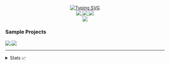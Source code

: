 <p align="center">
<a href="https://github.com/whoisnjoguu">
    <img src="https://readme-typing-svg.demolab.com?font=Georgia&size=18&duration=2000&pause=100&multiline=true&width=500&height=80&lines=Alan+Njogu;Software+Developer+%7C+Backend;APIs+%7C+Postman+%7C+Backend+Development" alt="Typing SVG" />
</a>
<br/>

<a href="https://www.postman.com/alannjogu">
    <img src="https://img.shields.io/badge/Postman-F6BB43?style=flat-square&logo=Postman">
</a>  
<a href="https://www.linkedin.com/in/alan-njogu">
    <img src="https://img.shields.io/badge/-Linkedin-blue?style=flat-square&logo=linkedin">
</a>
<a href="mailto:alannjoguu@gmail.com">
    <img src="https://img.shields.io/badge/-Email-red?style=flat-square&logo=gmail&logoColor=white">
</a>

<br/> 
<a href="https://github.com/whoisnjoguu">
    <img src="https://github-stats-alpha.vercel.app/api?username=Njoguu&cc=22272e&tc=37BCF6&ic=fff&bc=0000">
</a>
</p>

### Sample Projects
<a href="https://github.com/whoisnjoguu/jikAPI">
  <img align="center" src="https://github-readme-stats.vercel.app/api/pin/?username=Njoguu&repo=jikAPI&theme=graywhite&bg_color=0,ffd6ff,e7c6ff,c8b6ff,adb7ff,bbd0ff&hide_border=true" />
</a>
<a href="https://github.com/whoisnjoguu/loyalty-program-api">
  <img align="center" src="https://github-readme-stats.vercel.app/api/pin/?username=Njoguu&repo=loyalty-program-api&theme=graywhite&bg_color=0,ffd6ff,e7c6ff,c8b6ff,adb7ff,bbd0ff&hide_border=true" />
</a>

<hr>

<details>
<summary>Stats 📈</summary>
<br>
My Github Stats

![](http://github-profile-summary-cards.vercel.app/api/cards/profile-details?username=Njoguu&theme=dracula) 
![](http://github-profile-summary-cards.vercel.app/api/cards/repos-per-language?username=Njoguu&theme=dracula) 
![](http://github-profile-summary-cards.vercel.app/api/cards/most-commit-language?username=Njoguu&theme=dracula)

</details>
